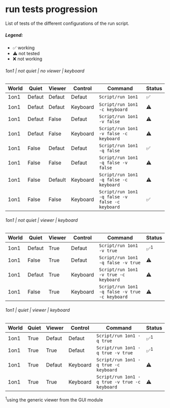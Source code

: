 # run tests progression
List of tests of the different configurations of the run script.

##### Legend:
* :white_check_mark: working
* :warning: not tested
* :x: not working

###### 1on1 | not quiet | no viewer | keyboard
World | Quiet | Viewer | Control | Command | Status
--- | ---| --- | --- | --- | ---
1on1 | Defaut | Defaut | Defaut | `Script/run 1on1` |  :white_check_mark:
1on1 | Defaut | Defaut | Keyboard | `Script/run 1on1 -c keyboard` |  :warning:
1on1 | Defaut | False | Defaut | `Script/run 1on1 -v false` |  :warning:
1on1 | Defaut | False | Keyboard | `Script/run 1on1 -v false -c keyboard` |  :warning:
1on1 | False | Defaut | Defaut | `Script/run 1on1 -q false` |  :white_check_mark:
1on1 | False | False | Defaut | `Script/run 1on1 -q false -v false` |  :warning:
1on1 | False | Default | Keyboard | `Script/run 1on1 -q false -c keyboard` |  :warning:
1on1 | False | False | Keyboard | `Script/run 1on1 -q false -v false -c keyboard` |  :white_check_mark:

###### 1on1 | not quiet | viewer | keyboard
World | Quiet | Viewer | Control | Command | Status
--- | ---| --- | --- | --- | ---
1on1 | Defaut | True | Defaut | `Script/run 1on1 -v true` |  :white_check_mark:<sup>1</sup>
1on1 | False | True | Defaut | `Script/run 1on1 -q false -v true` |  :warning:
1on1 | Defaut | True | Keyboard | `Script/run 1on1 -v true -c keyboard` |  :warning:
1on1 | False | True | Keyboard | `Script/run 1on1 -q false -v true -c keyboard` |  :warning:

###### 1on1 | quiet | viewer | keyboard
World | Quiet | Viewer | Control | Command | Status
--- | ---| --- | --- | --- | ---
1on1 | True | Defaut | Defaut | `Script/run 1on1 -q true` | :white_check_mark:<sup>1</sup>
1on1 | True | True | Defaut | `Script/run 1on1 -q true -v true` | :white_check_mark:<sup>1</sup>
1on1 | True | Defaut | Keyboard | `Script/run 1on1 -q true -c keyboard` | :warning:
1on1 | True | True | Keyboard | `Script/run 1on1 -q true -v true -c keyboard` | :warning:

<sup>1</sup>using the generic viewer from the GUI module
